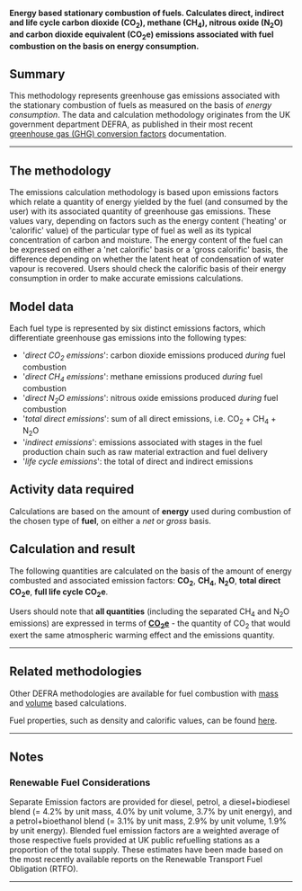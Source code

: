 **Energy based stationary combustion of fuels. Calculates direct,
indirect and life cycle carbon dioxide (CO<sub>2</sub>), methane (CH<sub>4</sub>),
nitrous oxide (N<sub>2</sub>O) and carbon dioxide equivalent (CO<sub>2</sub>e)
emissions associated with fuel combustion on the basis on energy
consumption.**

## Summary

This methodology represents greenhouse gas emissions associated with the
stationary combustion of fuels as measured on the basis of *energy
consumption*. The data and calculation methodology originates from the
UK government department DEFRA, as published in their most recent
[greenhouse gas (GHG) conversion
factors](http://www.defra.gov.uk/environment/economy/business-efficiency/reporting)
documentation.

-----

## The methodology

The emissions calculation methodology is based upon emissions factors
which relate a quantity of energy yielded by the fuel (and consumed by
the user) with its associated quantity of greenhouse gas emissions.
These values vary, depending on factors such as the energy content
('heating' or 'calorific' value) of the particular type of fuel as well
as its typical concentration of carbon and moisture. The energy content
of the fuel can be expressed on either a 'net calorific' basis or a
'gross calorific' basis, the difference depending on whether the latent
heat of condensation of water vapour is recovered. Users should check
the calorific basis of their energy consumption in order to make
accurate emissions calculations.

## Model data

Each fuel type is represented by six distinct emissions factors, which
differentiate greenhouse gas emissions into the following types:

  - '*direct CO<sub>2</sub> emissions*': carbon dioxide emissions produced
    *during* fuel combustion
  - '*direct CH<sub>4</sub> emissions*': methane emissions produced *during*
    fuel combustion
  - '*direct N<sub>2</sub>O emissions*': nitrous oxide emissions produced
    *during* fuel combustion
  - '*total direct emissions*': sum of all direct emissions, i.e.
    CO<sub>2</sub> + CH<sub>4</sub> + N<sub>2</sub>O
  - '*indirect emissions*': emissions associated with stages in the fuel
    production chain such as raw material extraction and fuel delivery
  - '*life cycle emissions*': the total of direct and indirect emissions

## Activity data required

Calculations are based on the amount of **energy** used during
combustion of the chosen type of **fuel**, on either a *net* or *gross*
basis.

## Calculation and result

The following quantities are calculated on the basis of the amount of
energy combusted and associated emission factors: **CO<sub>2</sub>**,
**CH<sub>4</sub>**, **N<sub>2</sub>O**, **total direct CO<sub>2</sub>e**, **full life cycle
CO<sub>2</sub>e**.

Users should note that **all quantities** (including the separated
CH<sub>4</sub> and N<sub>2</sub>O emissions) are expressed in terms of
**[CO<sub>2</sub>e](Greenhouse_gases_Global_warming_potentials)** - the
quantity of CO<sub>2</sub> that would exert the same atmospheric warming effect
and the emissions quantity.

-----

## Related methodologies

Other DEFRA methodologies are available for fuel combustion with
[mass](Mass_based_fuel_combustion_by_DEFRA) and
[volume](Volume_based_fuel_combustion_by_DEFRA) based calculations.

Fuel properties, such as density and calorific values, can be found
[here](Fuel_properties_by_DEFRA).

-----

## Notes

### Renewable Fuel Considerations

Separate Emission factors are provided for diesel, petrol, a
diesel+biodiesel blend (= 4.2% by unit mass, 4.0% by unit volume, 3.7%
by unit energy), and a petrol+bioethanol blend (= 3.1% by unit mass,
2.9% by unit volume, 1.9% by unit energy). Blended fuel emission factors
are a weighted average of those respective fuels provided at UK public
refuelling stations as a proportion of the total supply. These estimates
have been made based on the most recently available reports on the
Renewable Transport Fuel Obligation (RTFO).

-----
